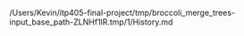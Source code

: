 /Users/Kevin/itp405-final-project/tmp/broccoli_merge_trees-input_base_path-ZLNHf1lR.tmp/1/History.md